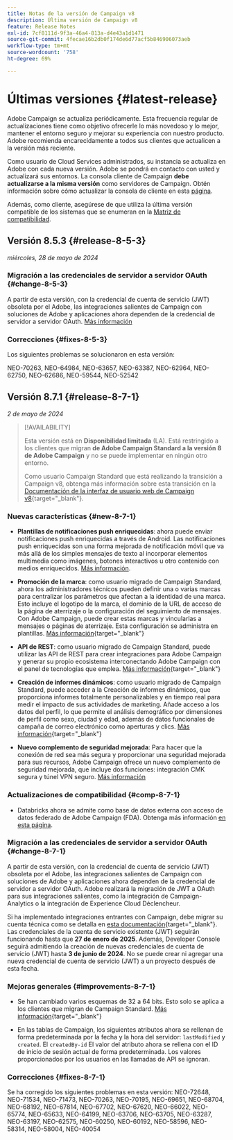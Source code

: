 ```yaml
---
title: Notas de la versión de Campaign v8
description: Última versión de Campaign v8
feature: Release Notes
exl-id: 7cf8111d-9f3a-46a4-813a-d4e43a1d1471
source-git-commit: 4fecae16b2db0f174de6d77acf5b846906073aeb
workflow-type: tm+mt
source-wordcount: '758'
ht-degree: 69%

---
```


# Últimas versiones {#latest-release}

Adobe Campaign se actualiza periódicamente. Esta frecuencia regular de actualizaciones tiene como objetivo ofrecerle lo más novedoso y lo mejor, mantener el entorno seguro y mejorar su experiencia con nuestro producto. Adobe recomienda encarecidamente a todos sus clientes que actualicen a la versión más reciente. 

Como usuario de Cloud Services administrados, su instancia se actualiza en Adobe con cada nueva versión. Adobe se pondrá en contacto con usted y actualizará sus entornos. La consola cliente de Campaign **debe actualizarse a la misma versión** como servidores de Campaign. Obtén información sobre cómo actualizar la consola de cliente en esta [página](../start/connect.md#upgrade-ac-console).

Además, como cliente, asegúrese de que utiliza la última versión compatible de los sistemas que se enumeran en la [Matriz de compatibilidad](compatibility-matrix.md).

## Versión 8.5.3 {#release-8-5-3}

_miércoles, 28 de mayo de 2024_

### Migración a las credenciales de servidor a servidor OAuth {#change-8-5-3}

A partir de esta versión, con la credencial de cuenta de servicio (JWT) obsoleta por el Adobe, las integraciones salientes de Campaign con soluciones de Adobe y aplicaciones ahora dependen de la credencial de servidor a servidor OAuth. [Más información](#change-8-7-1)

### Correcciones {#fixes-8-5-3}

Los siguientes problemas se solucionaron en esta versión:

NEO-70263, NEO-64984, NEO-63657, NEO-63387, NEO-62964, NEO-62750, NEO-62686, NEO-59544, NEO-52542

## Versión 8.7.1 {#release-8-7-1}

_2 de mayo de 2024_

>[!AVAILABILITY]
>
>Esta versión está en **Disponibilidad limitada** (LA). Está restringido a los clientes que migran **de Adobe Campaign Standard a la versión 8 de Adobe Campaign** y no se puede implementar en ningún otro entorno.
>
>Como usuario Campaign Standard que está realizando la transición a Campaign v8, obtenga más información sobre esta transición en la [Documentación de la interfaz de usuario web de Campaign v8](https://experienceleague.adobe.com/es/docs/campaign-web/v8/release-notes/acs-migration){target="_blank"}.

### Nuevas características {#new-8-7-1}

* **Plantillas de notificaciones push enriquecidas**: ahora puede enviar notificaciones push enriquecidas a través de Android. Las notificaciones push enriquecidas son una forma mejorada de notificación móvil que va más allá de los simples mensajes de texto al incorporar elementos multimedia como imágenes, botones interactivos u otro contenido con medios enriquecidos. [Más información](../send/rich-push.md).

* **Promoción de la marca**: como usuario migrado de Campaign Standard, ahora los administradores técnicos pueden definir una o varias marcas para centralizar los parámetros que afectan a la identidad de una marca. Esto incluye el logotipo de la marca, el dominio de la URL de acceso de la página de aterrizaje o la configuración del seguimiento de mensajes. Con Adobe Campaign, puede crear estas marcas y vincularlas a mensajes o páginas de aterrizaje. Esta configuración se administra en plantillas. [Más información](https://experienceleague.adobe.com/docs/experience-cloud/campaign/branding/branding-gs.html?lang=es){target="_blank"}

* **API de REST**: como usuario migrado de Campaign Standard, puede utilizar las API de REST para crear integraciones para Adobe Campaign y generar su propio ecosistema interconectando Adobe Campaign con el panel de tecnologías que emplea. [Más información](https://experienceleague.adobe.com/docs/experience-cloud/campaign/apis/get-started-apis.html?lang=es){target="_blank"}

* **Creación de informes dinámicos**: como usuario migrado de Campaign Standard, puede acceder a la Creación de informes dinámicos, que proporciona informes totalmente personalizables y en tiempo real para medir el impacto de sus actividades de marketing. Añade acceso a los datos del perfil, lo que permite el análisis demográfico por dimensiones de perfil como sexo, ciudad y edad, además de datos funcionales de campaña de correo electrónico como aperturas y clics. [Más información](https://experienceleague.adobe.com/docs/experience-cloud/campaign/reporting/get-started-reporting.html?lang=es){target="_blank"}

* **Nuevo complemento de seguridad mejorada**: Para hacer que la conexión de red sea más segura y proporcionar una seguridad mejorada para sus recursos, Adobe Campaign ofrece un nuevo complemento de seguridad mejorada, que incluye dos funciones: integración CMK segura y túnel VPN seguro. [Más información](../config/enhanced-security.md)


### Actualizaciones de compatibilidad {#comp-8-7-1}

* Databricks ahora se admite como base de datos externa con acceso de datos federado de Adobe Campaign (FDA). Obtenga más información [en esta página](compatibility-matrix.md#FederatedDataAccessFDA).

### Migración a las credenciales de servidor a servidor OAuth {#change-8-7-1}

A partir de esta versión, con la credencial de cuenta de servicio (JWT) obsoleta por el Adobe, las integraciones salientes de Campaign con soluciones de Adobe y aplicaciones ahora dependen de la credencial de servidor a servidor OAuth. Adobe realizará la migración de JWT a OAuth para sus integraciones salientes, como la integración de Campaign-Analytics o la integración de Experience Cloud Déclencheur.

Si ha implementado integraciones entrantes con Campaign, debe migrar su cuenta técnica como se detalla en [esta documentación](https://developer.adobe.com/developer-console/docs/guides/authentication/ServerToServerAuthentication/migration/){target="_blank"}. Las credenciales de la cuenta de servicio existente (JWT) seguirán funcionando hasta que **27 de enero de 2025**. Además, Developer Console seguirá admitiendo la creación de nuevas credenciales de cuenta de servicio (JWT) hasta **3 de junio de 2024**. No se puede crear ni agregar una nueva credencial de cuenta de servicio (JWT) a un proyecto después de esta fecha.


### Mejoras generales {#improvements-8-7-1}

* Se han cambiado varios esquemas de 32 a 64 bits. Esto solo se aplica a los clientes que migran de Campaign Standard. [Más información](https://experienceleague.adobe.com/docs/experience-cloud/campaign/technotes/64-bit-tables.html?lang=es){target="_blank"}

* En las tablas de Campaign, los siguientes atributos ahora se rellenan de forma predeterminada por la fecha y la hora del servidor: `lastModified` y `created`. El `createdBy-id` El valor del atributo ahora se rellena con el ID de inicio de sesión actual de forma predeterminada. Los valores proporcionados por los usuarios en las llamadas de API se ignoran. <!--This configuration can be changed in the Campaign server configuration file. As a Managed Cloud Services customer, you must reach out to Adobe to change this default configuration.-->

### Correcciones {#fixes-8-7-1}

Se ha corregido los siguientes problemas en esta versión: 
NEO-72648, NEO-71534, NEO-71473, NEO-70263, NEO-70195, NEO-69651, NEO-68704, NEO-68192, NEO-67814, NEO-67702, NEO-67620, NEO-66022, NEO-65774, NEO-65633, NEO-64199, NEO-63706, NEO-63705, NEO-63287, NEO-63197, NEO-62575, NEO-60250, NEO-60192, NEO-58596, NEO-58314, NEO-58004, NEO-40054
